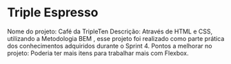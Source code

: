 # Triple Espresso

Nome do projeto: Café da TripleTen
Descrição: Através de HTML e CSS, utilizando a Metodologia BEM , esse projeto foi realizado como parte prática dos conhecimentos adquiridos durante o Sprint 4.
Pontos a melhorar no projeto: Poderia ter mais itens para trabalhar mais com Flexbox.
